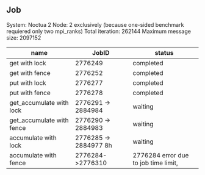 ## Job
System: Noctua 2
Node: 2 exclusively (because one-sided benchmark requiered only two mpi_ranks)
Total iteration: 262144
Maximum message size: 2097152

| name          |  JobID| status |
|---------------|-------|--------| 
|get with lock  | 2776249| completed| Done
|get with fence | 2776252| completed| Done
|put with lock |  2776277| completed| Done
|put with fence |  2776278|completed|  Done
|get_accumulate with lock| 2776291 ->  2884984|waiting| 
|get_accumulate with fence |2776290 -> 2884983|waiting| 
|accumulate with lock |2776285 ->  2884977 8h|waiting| error time limit 
|accumulate with fence |2776284->2776310|2776284 error due to job time limit, |  Done


